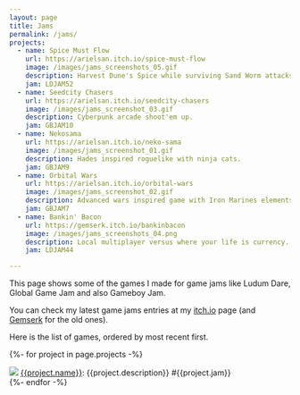 ```yaml
---
layout: page
title: Jams
permalink: /jams/
projects:
  - name: Spice Must Flow
    url: https://arielsan.itch.io/spice-must-flow
    image: /images/jams_screenshots_05.gif
    description: Harvest Dune's Spice while surviving Sand Worm attacks.
    jam: LDJAM52
  - name: Seedcity Chasers
    url: https://arielsan.itch.io/seedcity-chasers
    image: /images/jams_screenshot_03.gif
    description: Cyberpunk arcade shoot'em up.
    jam: GBJAM10
  - name: Nekosama
    url: https://arielsan.itch.io/neko-sama
    image: /images/jams_screenshot_01.gif
    description: Hades inspired roguelike with ninja cats.
    jam: GBJAM9
  - name: Orbital Wars
    url: https://arielsan.itch.io/orbital-wars
    image: /images/jams_screenshot_02.gif
    description: Advanced wars inspired game with Iron Marines elements as tribute.
    jam: GBJAM7
  - name: Bankin' Bacon
    url: https://gemserk.itch.io/bankinbacon
    image: /images/jams_screenshots_04.png
    description: Local multiplayer versus where your life is currency. Collect coins to survive while attacking coins to win. 
    jam: LDJAM44

---
```


This page shows some of the games I made for game jams like Ludum Dare, Global Game Jam and also Gameboy Jam.

You can check my latest game jams entries at my <a href="{{site.itchio_url}}">itch.io</a> page (and <a href="https://blog.gemserk.com/games/">Gemserk</a> for the old ones).

Here is the list of games, ordered by most recent first.

<p>

{%- for project in page.projects -%}
<div class="project">
    <a href="{{project.url}}"><img src="{{project.image}}" /></a>
    <span><a href="{{project.url}}">{{project.name}}</a>: {{project.description}} #{{project.jam}}</span>
</div>
{%- endfor -%}

</p>